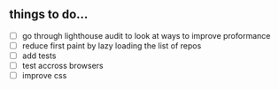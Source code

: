 ## things to do...

-  [ ] go through lighthouse audit to look at ways to improve proformance
-  [ ] reduce first paint by lazy loading the list of repos
-  [ ] add tests
-  [ ] test accross browsers
-  [ ] improve css
